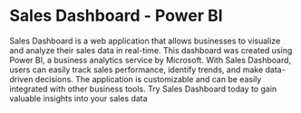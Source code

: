 # Sales Dashboard - Power BI 

Sales Dashboard is a web application that allows businesses to visualize and analyze their sales data in real-time. This dashboard was created using Power BI, a business analytics service by Microsoft. With Sales Dashboard, users can easily track sales performance, identify trends, and make data-driven decisions. The application is customizable and can be easily integrated with other business tools. Try Sales Dashboard today to gain valuable insights into your sales data
